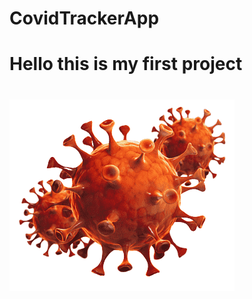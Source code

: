 # CovidTrackerApp
<h1>Hello this is my first project<h1>
<img src ="https://raw.githubusercontent.com/himanshu-466/CovidTrackerApp/master/app/src/main/res/drawable/corona.png">
